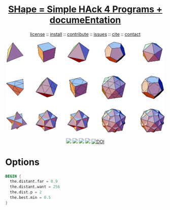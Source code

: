 <a name=top>
<h1 align=center>
   <a href="https://github.com/timm/shape/blob/master/README.md#top">
     SHape = Simple HAck 4   Programs + documeEntation
   </a>
</h1>
<p align=center>
   <a    href="https://github.com/timm/shape/blob/master/LICENSE.md#top">license</a>
   :: <a href="https://github.com/timm/shape/blob/master/INSTALL.md#top">install</a>
   :: <a href="https://github.com/timm/shape/blob/master/CODE_OF_CONDUCT.md#top">contribute</a>
   :: <a href="https://github.com/timm/shape/issues">issues</a>
   :: <a href="https://github.com/timm/shape/blob/master/CITATION.md#top">cite</a>
   :: <a href="https://github.com/timm/shape/blob/master/CONTACT.md#top">contact</a>
</p>
<p align=center>
   <img width=600 src="https://github.com/timm/misc/blob/master/odd/etc/img/solidgallery.gif">
</p>
<p align=center>
   <img src="https://img.shields.io/badge/language-lua-orange">
   <img src="https://img.shields.io/badge/purpose-ai,se-blueviolet">
   <img src="https://img.shields.io/badge/platform-mac,*nux-informational">
   <a href="https://travis-ci.org/github/timm/shape"> <img src="https://travis-ci.org/timm/shape.svg?branch=master"></a>
   <a href="https://zenodo.org/badge/latestdoi/263210595"> <img src="https://zenodo.org/badge/263210595.svg" alt="DOI"></a>
</p>

# Options

```awk
BEGIN {
  the.distant.far = 0.9
  the.distant.want = 256
  the.dist.p = 2 
  the.best.min = 0.5
}
```
